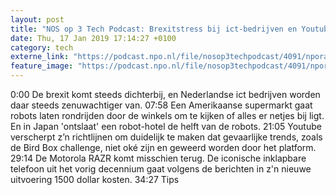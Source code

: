 ```yaml
---
layout: post
title: "NOS op 3 Tech Podcast: Brexitstress bij ict-bedrijven en Youtube vs Bird Box challenge"
date: Thu, 17 Jan 2019 17:14:27 +0100
category: tech
externe_link: "https://podcast.npo.nl/file/nosop3techpodcast/4091/nporadio1_nosop3techpodcast_20190117_nos-op-3-tech-podcast-brexitstress-bij-ict-bedrijven-en-youtube-vs-bird-box-challenge.mp3"
feature_image: "https://podcast.npo.nl/file/nosop3techpodcast/4091/nporadio1_nosop3techpodcast_20190117_nos-op-3-tech-podcast-brexitstress-bij-ict-bedrijven-en-youtube-vs-bird-box-challenge.mp3"
---
```


0:00 De brexit komt steeds dichterbij, en Nederlandse ict bedrijven worden daar steeds zenuwachtiger van.
07:58 Een Amerikaanse supermarkt gaat robots laten rondrijden door de winkels om te kijken of alles er netjes bij ligt. En in Japan 'ontslaat' een robot-hotel de helft van de robots.
21:05 Youtube verscherpt z’n richtlijnen om duidelijk te maken dat gevaarlijke trends, zoals de Bird Box challenge, niet oké zijn en geweerd worden door het platform.
29:14 De Motorola RAZR komt misschien terug. De iconische inklapbare telefoon uit het vorig decennium gaat volgens de berichten in z'n nieuwe uitvoering 1500 dollar kosten.
34:27 Tips<img src="http://feeds.feedburner.com/~r/nosop3-tech-podcast/~4/pGDBnLGrEWM" height="1" width="1" alt=""/>
